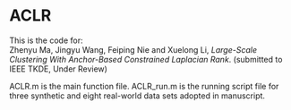 # ACLR
This is the code for: <br />
Zhenyu Ma, Jingyu Wang, Feiping Nie and Xuelong Li, *Large-Scale Clustering With Anchor-Based Constrained Laplacian Rank*. (submitted to IEEE TKDE, Under Review)

ACLR.m is the main function file.
ACLR_run.m is the running script file for three synthetic and eight real-world data sets adopted in manuscript.

